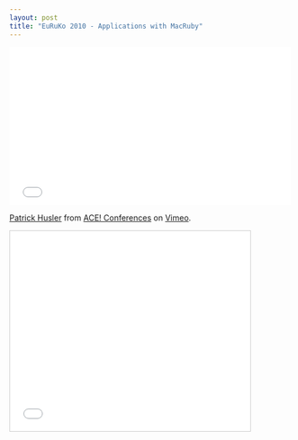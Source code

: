```yaml
---
layout: post
title: "EuRuKo 2010 - Applications with MacRuby"
---
```


<iframe src="//player.vimeo.com/video/12614702" width="500" height="281" frameborder="0" webkitallowfullscreen mozallowfullscreen allowfullscreen></iframe> <p><a href="http://vimeo.com/12614702">Patrick Husler</a> from <a href="http://vimeo.com/agilece">ACE! Conferences</a> on <a href="https://vimeo.com">Vimeo</a>.</p>

<iframe src="//www.slideshare.net/slideshow/embed_code/4402054" width="427" height="356" frameborder="0" marginwidth="0" marginheight="0" scrolling="no" style="border:1px solid #CCC; border-width:1px; margin-bottom:5px; max-width: 100%;" allowfullscreen> </iframe>
